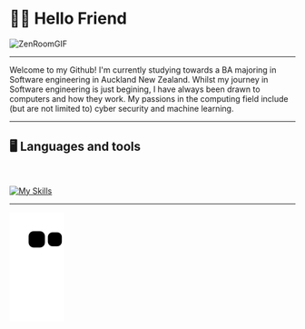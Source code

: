 # ✌🏽 Hello Friend

![ZenRoomGIF](https://github.com/Trentjm/Trentjm/blob/main/Images/Zen.gif)

---

Welcome to my Github! I'm currently studying towards a BA majoring in Software engineering in Auckland New Zealand. Whilst my journey in Software engineering is just begining, I have always been drawn to computers and how they work. My passions in the computing field include (but are not limited to) cyber security and machine learning.

---
## <c> 🖥️ Languages and tools <c>

<br>

[![My Skills](https://skillicons.dev/icons?i=linux,cpp,swift,git,html,css)](https://skillicons.dev)

---

![snake svg](https://github.com/Trentjm/Trentjm/blob/output/github-contribution-grid-snake.svg)
